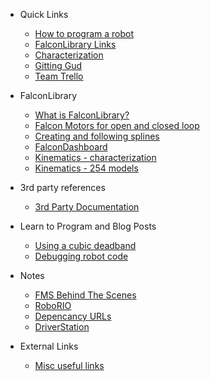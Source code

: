  <!-- - Robots -->
   <!-- - [Example](docs/robots/ExampleBot) -->
  
 - Quick Links
   - [How to program a robot](docs/guides/readme)
   - [FalconLibrary Links](docs/learn/falconlib/index)
   - [Characterization](docs/learn/characterization)
   - [Gitting Gud](docs/git)
   - [Team Trello](docs/trello)
 
 - FalconLibrary
   - [What is FalconLibrary?](docs/learn/falconlib/intro)
   - [Falcon Motors for open and closed loop](docs/learn/falconlib/falconmotor)
   - [Creating and following splines](docs/learn/falconlib/pathing)
   - [FalconDashboard](docs/learn/falconlib/falcondash)
   - [Kinematics - characterization](docs/learn/characterization)
   - [Kinematics - 254 models](docs/learn/falconlib/kinematics)

 - 3rd party references
   - [3rd Party Documentation](docs/thirdParty)

 - Learn to Program and Blog Posts
   - [Using a cubic deadband](docs/learn/cubicdeadband)
   - [Debugging robot code](docs/guides/debug)

 - Notes
   - [FMS Behind The Scenes](docs/fms)
   - [RoboRIO](docs/roborio)
   - [Depencancy URLs](docs/deps)
   - [DriverStation](docs/ds)
  
 - External Links
   - [Misc useful links](docs/miscResources)